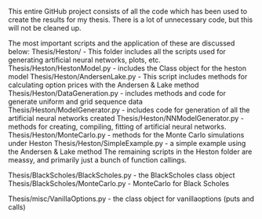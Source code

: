 This entire GitHub project consists of all the code which has been used to create the results for my thesis. There is a lot of unnecessary code, but this will not be cleaned up.

The most important scripts and the application of these are discussed below:
Thesis/Heston/ - This folder includes all the scripts used for generating artificial neural networks, plots, etc. 
Thesis/Heston/HestonModel.py - includes the Class object for the heston model
Thesis/Heston/AndersenLake.py - This script includes methods for calculating option prices with the Andersen & Lake method
Thesis/Heston/DataGeneration.py - includes methods and code for generate uniform and grid sequence data
Thesis/Heston/ModelGenerator.py - includes code for generation of all the artificial neural networks created
Thesis/Heston/NNModelGenerator.py - methods for creating, compiling, fitting of artificial neural networks.
Thesis/Heston/MonteCarlo.py - methods for the Monte Carlo simulations under Heston
Thesis/Heston/SimpleExample.py - a simple example using the Andersen & Lake method
The remaining scripts in the Heston folder are meassy, and primarily just a bunch of function callings.

Thesis/BlackScholes/BlackScholes.py - the BlackScholes class object
Thesis/BlackScholes/MonteCarlo.py - MonteCarlo for Black Scholes

Thesis/misc/VanillaOptions.py - the class object for vanillaoptions (puts and calls)